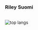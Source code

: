<div>
<h3>Riley Suomi</h3>
<br>
<img alt = "top langs" src=https://github-readme-stats.vercel.app/api/top-langs/?username=RileySuomi&layout=compact&exclude_repo=A1-SQL-Queries-Generator>
</div>

